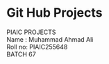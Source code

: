 # Git Hub Projects
 PIAIC PROJECTS
 <br />
Name : Muhammad Ahmad Ali
<br />
Roll no: PIAIC255648
<br />
BATCH 67
